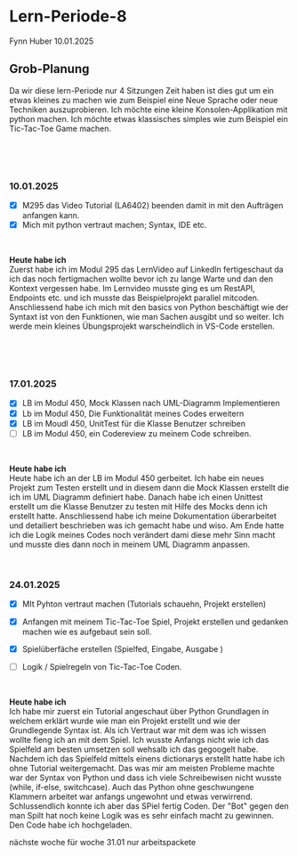 # Lern-Periode-8

Fynn Huber
10.01.2025

## Grob-Planung
Da wir diese lern-Periode nur 4 Sitzungen Zeit haben ist dies gut um ein etwas kleines zu machen wie zum Beispiel eine Neue Sprache oder neue Techniken auszuprobieren. Ich möchte eine kleine Konsolen-Applikation mit python machen. Ich möchte etwas klassisches simples wie zum Beispiel ein Tic-Tac-Toe Game machen. 

&nbsp;
 
&nbsp;

### 10.01.2025

- [x] M295 das Video Tutorial (LA6402) beenden damit in mit den Aufträgen anfangen kann.
- [x] Mich mit python vertraut machen; Syntax, IDE etc.
      
&nbsp;

**Heute habe ich**     
Zuerst habe ich im Modul 295 das LernVideo auf LinkedIn fertigeschaut da ich das noch fertigmachen wollte bevor ich zu lange Warte und dan den Kontext vergessen habe. Im Lernvideo musste ging es um RestAPI, Endpoints etc. und ich musste das Beispielprojekt parallel mitcoden. Anschliessend habe ich mich mit den basics von Python beschäftigt wie der Syntaxt ist von den Funktionen, wie man Sachen ausgibt und so weiter. Ich werde mein kleines Übungsprojekt warscheindlich in VS-Code erstellen.

&nbsp;
 
&nbsp;

### 17.01.2025

- [x] LB im Modul 450, Mock Klassen nach UML-Diagramm Implementieren
- [x] Lb im Modul 450, Die Funktionalität meines Codes erweitern
- [x] LB im Moudl 450, UnitTest für die Klasse Benutzer schreiben
- [ ] LB im Modul 450, ein Codereview zu meinem Code schreiben. 
      
&nbsp;

**Heute habe ich**   
Heute habe ich an der LB im Modul 450 gerbeitet. Ich habe ein neues Projekt zum Testen erstellt und in diesem dann die Mock Klassen erstellt die ich im UML Diagramm definiert habe. Danach habe ich einen Unittest erstellt um die Klasse Benutzer zu testen mit Hilfe des Mocks denn ich erstellt hatte. Anschliessend habe ich meine Dokumentation überarbeitet und detailiert beschrieben was ich gemacht habe und wiso. Am Ende hatte ich die Logik meines Codes noch verändert dami diese mehr Sinn macht und musste dies dann noch in meinem UML Diagramm anpassen.
&nbsp;
 
&nbsp;

### 24.01.2025

- [x] MIt Pyhton vertraut machen (Tutorials schauehn, Projekt erstellen)
- [x] Anfangen mit meinem Tic-Tac-Toe Spiel, Projekt erstellen und gedanken machen wie es aufgebaut sein soll.
- [x]  Spielüberfäche erstellen (Spielfed, Eingabe, Ausgabe )
- [ ]  Logik / Spielregeln von Tic-Tac-Toe Coden.
      
      
&nbsp;

**Heute habe ich**   
Ich habe mir zuerst ein Tutorial angeschaut über Python Grundlagen in welchem erklärt wurde wie man ein Projekt erstellt und wie der Grundlegende Syntax ist. Als ich Vertraut war mit dem was ich wissen wollte fieng ich an mit dem Spiel. Ich wusste Anfangs nicht wie ich das Spielfeld am besten umsetzen soll wehsalb ich das gegoogelt habe. Nachdem ich das Spielfeld mittels einens dictionarys erstellt hatte habe ich ohne Tutorial weitergemacht. Das was mir am meisten Probleme machte war der Syntax von Python und dass ich viele Schreibewisen nicht wusste (while, if-else, switchcase). Auch das Python ohne geschwungene Klammern arbeitet war anfangs ungewohnt und etwas verwirrend. Schlussendlich konnte ich aber das SPiel fertig Coden. Der "Bot" gegen den man Spilt hat noch keine Logik was es sehr einfach macht zu gewinnen. Den Code habe ich hochgeladen.


nächste woche für woche 31.01 nur  arbeitspackete
